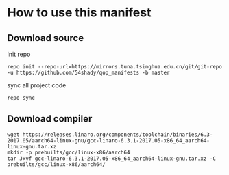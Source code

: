 # How to use this manifest

## Download source

Init repo

	repo init --repo-url=https://mirrors.tuna.tsinghua.edu.cn/git/git-repo -u https://github.com/54shady/qop_manifests -b master

sync all project code

	repo sync

## Download compiler

	wget https://releases.linaro.org/components/toolchain/binaries/6.3-2017.05/aarch64-linux-gnu/gcc-linaro-6.3.1-2017.05-x86_64_aarch64-linux-gnu.tar.xz
	mkdir -p prebuilts/gcc/linux-x86/aarch64
	tar Jxvf gcc-linaro-6.3.1-2017.05-x86_64_aarch64-linux-gnu.tar.xz -C prebuilts/gcc/linux-x86/aarch64/

